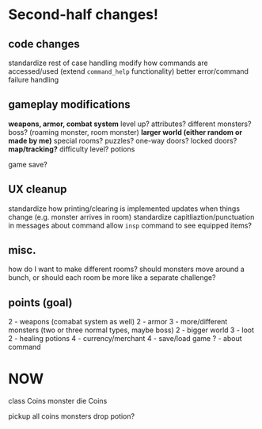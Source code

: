 <!--
# game modifications

## ideas
add/improve error handling for built-in functions
clarity on when a monster moves/something updates

map, or some way of tracking history/not getting lost (map command)
more rooms, more interesting rooms

inconsistency in when screen is cleared, etc: make standard print size? like "two lines for status, one for result..."

one-way doors/rooms?
difficulty levels


## gameplay-wise (what would actually improve the game)
weapons/more complex combat
more rooms
end goal? (find the exit?)
consequences for ignoring monsters?


# code modifications
change how `show-help` works? (generalize)
generalize `match-case` to more commands? is it feasible/reasonable to have a "commands list?"
refactor `command` to split on spaces (and work around that)

change how `command_success` works? seems kind of unintuitive to me
it's for the purpose of `update`, so if I can refactor that then I can mess with `command_success`

clean up how the code is done (not standard or clean in general)

# clean-up
better error messages (e.g. `no such monster 'gary the monster'`)
-->


# Second-half changes!

## code changes
standardize rest of case handling
modify how commands are accessed/used (extend `command_help` functionality)
better error/command failure handling

## gameplay modifications
**weapons, armor, combat system**
level up? attributes?
different monsters? boss? (roaming monster, room monster)
**larger world (either random or made by me)**
special rooms? puzzles?
one-way doors? locked doors?
**map/tracking?**
difficulty level?
potions

game save?

## UX cleanup
standardize how printing/clearing is implemented
updates when things change (e.g. monster arrives in room)
standardize capitliaztion/punctuation in messages
about command
allow `insp` command to see equipped items?

## misc.
how do I want to make different rooms?
should monsters move around a bunch, or should each room be more like a separate challenge?

## points (goal)
2 - weapons (comabat system as well)
2 - armor
3 - more/different monsters (two or three normal types, maybe boss)
2 - bigger world
3 - loot
2 - healing potions
4 - currency/merchant
4 - save/load game
? - about command

# NOW
class Coins
monster die Coins

pickup all coins
monsters drop potion?
